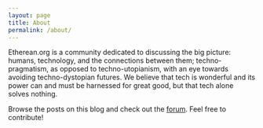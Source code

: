 ```yaml
---
layout: page
title: About
permalink: /about/
---
```


Etherean.org is a community dedicated to discussing the big picture: humans, technology, and the connections between them; techno-pragmatism, as opposed to techno-utopianism, with an eye towards avoiding techno-dystopian futures. We believe that tech is wonderful and its power can and must be harnessed for great good, but that tech alone solves nothing.

Browse the posts on this blog and check out the [forum](https://forum.etherean.org). Feel free to contribute!

